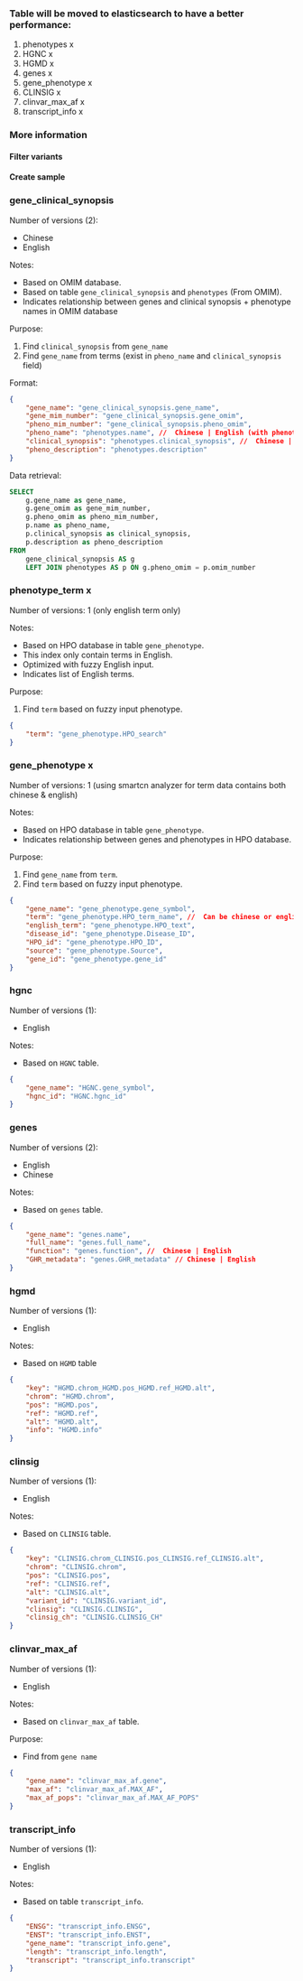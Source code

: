### Table will be moved to elasticsearch to have a better performance:

1. phenotypes x
2. HGNC x
3. HGMD x
4. genes x
5. gene_phenotype x
6. CLINSIG x
7. clinvar_max_af x
8. transcript_info x


### More information

#### Filter variants


#### Create sample

### gene_clinical_synopsis

Number of versions (2):
- Chinese
- English

Notes:
- Based on OMIM database.
- Based on table `gene_clinical_synopsis` and `phenotypes` (From OMIM).
- Indicates relationship between genes and clinical synopsis + phenotype names in OMIM database

Purpose: 
1. Find `clinical_synopsis` from `gene_name`
2. Find `gene_name` from terms (exist in `pheno_name` and `clinical_synopsis` field)

Format:
```json
{
    "gene_name": "gene_clinical_synopsis.gene_name",
    "gene_mim_number": "gene_clinical_synopsis.gene_omim",
    "pheno_mim_number": "gene_clinical_synopsis.pheno_omim",
    "pheno_name": "phenotypes.name", //  Chinese | English (with phenotypes.omim_number = gene_clinical_synopsis.pheno_omim)
    "clinical_synopsis": "phenotypes.clinical_synopsis", //  Chinese | English (with phenotypes.omim_number = gene_clinical_synopsis.pheno_omim)
    "pheno_description": "phenotypes.description"
}
```

Data retrieval:
```sql
SELECT
	g.gene_name as gene_name,
	g.gene_omim as gene_mim_number,
	g.pheno_omim as pheno_mim_number,
	p.name as pheno_name,
	p.clinical_synopsis as clinical_synopsis,
	p.description as pheno_description
FROM
	gene_clinical_synopsis AS g
	LEFT JOIN phenotypes AS p ON g.pheno_omim = p.omim_number
```

### phenotype_term x

Number of versions: 1 (only english term only)

Notes:
- Based on HPO database in table `gene_phenotype`.
- This index only contain terms in English.
- Optimized with fuzzy English input.
- Indicates list of English terms.

Purpose:
1. Find `term` based on fuzzy input phenotype.

```json
{
    "term": "gene_phenotype.HPO_search"
}
```


### gene_phenotype x

Number of versions: 1 (using smartcn analyzer for term data contains both chinese & english)

Notes:
- Based on HPO database in table `gene_phenotype`.
- Indicates relationship between genes and phenotypes in HPO database.

Purpose:
1. Find `gene_name` from `term`.
2. Find `term` based on fuzzy input phenotype.

```json
{
    "gene_name": "gene_phenotype.gene_symbol",
    "term": "gene_phenotype.HPO_term_name", //  Can be chinese or english
    "english_term": "gene_phenotype.HPO_text",
    "disease_id": "gene_phenotype.Disease_ID",
    "HPO_id": "gene_phenotype.HPO_ID",
    "source": "gene_phenotype.Source",
    "gene_id": "gene_phenotype.gene_id"
}
```

### hgnc

Number of versions (1):
- English

Notes:
- Based on `HGNC` table.

```json
{
    "gene_name": "HGNC.gene_symbol",
    "hgnc_id": "HGNC.hgnc_id"
}
```

### genes

Number of versions (2):
- English
- Chinese

Notes:
- Based on `genes` table.

```json
{
    "gene_name": "genes.name",
    "full_name": "genes.full_name",
    "function": "genes.function", //  Chinese | English 
    "GHR_metadata": "genes.GHR_metadata" // Chinese | English
}
```

### hgmd

Number of versions (1):
- English

Notes:
- Based on `HGMD` table

```json
{
    "key": "HGMD.chrom_HGMD.pos_HGMD.ref_HGMD.alt",
    "chrom": "HGMD.chrom",
    "pos": "HGMD.pos",
    "ref": "HGMD.ref",
    "alt": "HGMD.alt",
    "info": "HGMD.info"
}
```

### clinsig

Number of versions (1):
- English

Notes:
- Based on `CLINSIG` table.

```json
{
    "key": "CLINSIG.chrom_CLINSIG.pos_CLINSIG.ref_CLINSIG.alt",
    "chrom": "CLINSIG.chrom",
    "pos": "CLINSIG.pos",
    "ref": "CLINSIG.ref",
    "alt": "CLINSIG.alt",
    "variant_id": "CLINSIG.variant_id",
    "clinsig": "CLINSIG.CLINSIG",
    "clinsig_ch": "CLINSIG.CLINSIG_CH"
}
```

### clinvar_max_af

Number of versions (1):
- English

Notes:
- Based on `clinvar_max_af` table.

Purpose:
- Find from `gene name`

```json
{
    "gene_name": "clinvar_max_af.gene",
    "max_af": "clinvar_max_af.MAX_AF",
    "max_af_pops": "clinvar_max_af.MAX_AF_POPS"
}
```

### transcript_info

Number of versions (1):
- English

Notes: 
- Based on table `transcript_info`.

```json
{
    "ENSG": "transcript_info.ENSG",
    "ENST": "transcript_info.ENST",
    "gene_name": "transcript_info.gene",
    "length": "transcript_info.length",
    "transcript": "transcript_info.transcript"
}
```